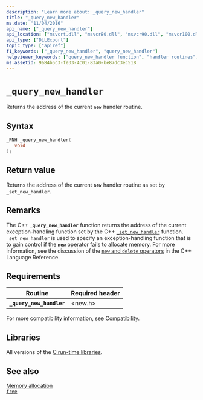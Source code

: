 ```yaml
---
description: "Learn more about: _query_new_handler"
title: "_query_new_handler"
ms.date: "11/04/2016"
api_name: ["_query_new_handler"]
api_location: ["msvcrt.dll", "msvcr80.dll", "msvcr90.dll", "msvcr100.dll", "msvcr100_clr0400.dll", "msvcr110.dll", "msvcr110_clr0400.dll", "msvcr120.dll", "msvcr120_clr0400.dll", "ucrtbase.dll", "api-ms-win-crt-heap-l1-1-0.dll"]
api_type: ["DLLExport"]
topic_type: ["apiref"]
f1_keywords: ["_query_new_handler", "query_new_handler"]
helpviewer_keywords: ["query_new_handler function", "handler routines", "error handling", "_query_new_handler function"]
ms.assetid: 9a84b5c3-fe33-4c01-83a0-be87dc3ec518
---
```

# `_query_new_handler`

Returns the address of the current **`new`** handler routine.

## Syntax

```C
_PNH _query_new_handler(
   void
);
```

## Return value

Returns the address of the current **`new`** handler routine as set by `_set_new_handler`.

## Remarks

The C++ **`_query_new_handler`** function returns the address of the current exception-handling function set by the C++ [`_set_new_handler`](set-new-handler.md) function. `_set_new_handler` is used to specify an exception-handling function that is to gain control if the **`new`** operator fails to allocate memory. For more information, see the discussion of the [`new` and `delete` operators](../../cpp/new-and-delete-operators.md) in the C++ Language Reference.

## Requirements

| Routine | Required header |
|---|---|
| **`_query_new_handler`** | \<new.h> |

For more compatibility information, see [Compatibility](../compatibility.md).

## Libraries

All versions of the [C run-time libraries](../crt-library-features.md).

## See also

[Memory allocation](../memory-allocation.md)\
[`free`](free.md)

